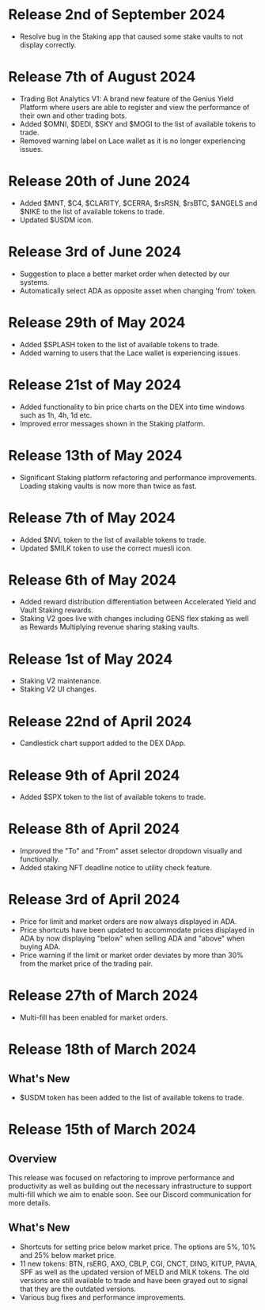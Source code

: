 # Release 2nd of September 2024

- Resolve bug in the Staking app that caused some stake vaults to not display correctly.

# Release 7th of August 2024

- Trading Bot Analytics V1: A brand new feature of the Genius Yield Platform where users are able to register and view the performance of their own and other trading bots.
- Added $OMNI, $DEDI, $SKY and $MOGI to the list of available tokens to trade.
- Removed warning label on Lace wallet as it is no longer experiencing issues.

# Release 20th of June 2024

- Added $MNT, $C4, $CLARITY, $CERRA, $rsRSN, $rsBTC, $ANGELS and $NIKE to the list of available tokens to trade.
- Updated $USDM icon.

# Release 3rd of June 2024

- Suggestion to place a better market order when detected by our systems.
- Automatically select ADA as opposite asset when changing 'from' token.

# Release 29th of May 2024

- Added $SPLASH token to the list of available tokens to trade.
- Added warning to users that the Lace wallet is experiencing issues.

# Release 21st of May 2024

- Added functionality to bin price charts on the DEX into time windows such as 1h, 4h, 1d etc.
- Improved error messages shown in the Staking platform.

# Release 13th of May 2024

- Significant Staking platform refactoring and performance improvements. Loading staking vaults is now more than twice as fast.

# Release 7th of May 2024

- Added $NVL token to the list of available tokens to trade.
- Updated $MILK token to use the correct muesli icon.

# Release 6th of May 2024

- Added reward distribution differentiation between Accelerated Yield and Vault Staking rewards.
- Staking V2 goes live with changes including GENS flex staking as well as Rewards Multiplying revenue sharing staking vaults.

# Release 1st of May 2024

- Staking V2 maintenance.
- Staking V2 UI changes.

# Release 22nd of April 2024

- Candlestick chart support added to the DEX DApp.

# Release 9th of April 2024

- Added $SPX token to the list of available tokens to trade.

# Release 8th of April 2024

- Improved the "To" and "From" asset selector dropdown visually and functionally.
- Added staking NFT deadline notice to utility check feature.

# Release 3rd of April 2024

- Price for limit and market orders are now always displayed in ADA.
- Price shortcuts have been updated to accommodate prices displayed in ADA by now displaying "below" when selling ADA and "above" when buying ADA.
- Price warning if the limit or market order deviates by more than 30% from the market price of the trading pair.

# Release 27th of March 2024

- Multi-fill has been enabled for market orders.

# Release 18th of March 2024

## What's New

- $USDM token has been added to the list of available tokens to trade.

# Release 15th of March 2024

## Overview

This release was focused on refactoring to improve performance and productivity as well as building out the necessary infrastructure to support multi-fill which we aim to enable soon. See our Discord communication for more details.

## What's New

- Shortcuts for setting price below market price. The options are 5%, 10% and 25% below market price.
- 11 new tokens: BTN, rsERG, AXO, CBLP, CGI, CNCT, DING, KITUP, PAVIA, SPF as well as the updated version of MELD and MILK tokens. The old versions are still available to trade and have been grayed out to signal that they are the outdated versions.
- Various bug fixes and performance improvements.
